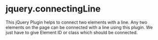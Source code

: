 jquery.connectingLine
=====================

This jQuery Plugin helps to connect two elements with a line. 
Any two elements on the page can be connected with a line using this plugin. We just have to give Element ID or class which should be connected.
